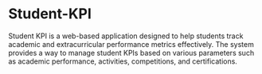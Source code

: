 # Student-KPI
 Student KPI is a web-based application designed to help students track academic and extracurricular performance metrics effectively. The system provides a way to manage student KPIs based on various parameters such as academic performance, activities, competitions, and certifications.
